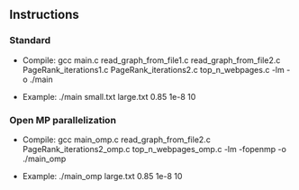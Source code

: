 ## Instructions 

### Standard
- Compile:
    gcc main.c read_graph_from_file1.c read_graph_from_file2.c PageRank_iterations1.c  PageRank_iterations2.c  top_n_webpages.c  -lm -o ./main  

- Example:
    ./main small.txt large.txt 0.85 1e-8 10 


### Open MP parallelization 
- Compile: 
    gcc main_omp.c read_graph_from_file2.c PageRank_iterations2_omp.c  top_n_webpages_omp.c -lm -fopenmp -o ./main_omp 

- Example:
    ./main_omp large.txt 0.85 1e-8 10

